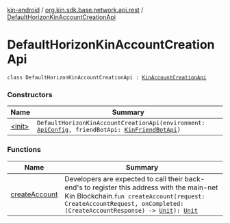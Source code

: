 [kin-android](../../index.md) / [org.kin.sdk.base.network.api.rest](../index.md) / [DefaultHorizonKinAccountCreationApi](./index.md)

# DefaultHorizonKinAccountCreationApi

`class DefaultHorizonKinAccountCreationApi : `[`KinAccountCreationApi`](../../org.kin.sdk.base.network.api/-kin-account-creation-api/index.md)

### Constructors

| Name | Summary |
|---|---|
| [&lt;init&gt;](-init-.md) | `DefaultHorizonKinAccountCreationApi(environment: `[`ApiConfig`](../../org.kin.sdk.base.stellar.models/-api-config/index.md)`, friendBotApi: `[`KinFriendBotApi`](../-kin-friend-bot-api/index.md)`)` |

### Functions

| Name | Summary |
|---|---|
| [createAccount](create-account.md) | Developers are expected to call their back-end's to register this address with the main-net Kin Blockchain.`fun createAccount(request: CreateAccountRequest, onCompleted: (CreateAccountResponse) -> `[`Unit`](https://kotlinlang.org/api/latest/jvm/stdlib/kotlin/-unit/index.html)`): `[`Unit`](https://kotlinlang.org/api/latest/jvm/stdlib/kotlin/-unit/index.html) |
